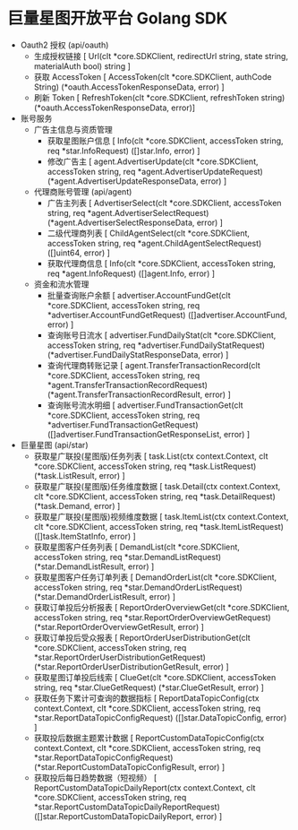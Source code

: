 # 巨量星图开放平台 Golang SDK

- Oauth2 授权 (api/oauth)
  - 生成授权链接 [ Url(clt *core.SDKClient, redirectUrl string, state string, materialAuth bool) string ]
  - 获取 AccessToken [ AccessToken(clt *core.SDKClient, authCode String) (*oauth.AccessTokenResponseData, error) ]
  - 刷新 Token [ RefreshToken(clt *core.SDKClient, refreshToken string) (*oauth.AccessTokenResponseData, error)]
- 账号服务
  - 广告主信息与资质管理
    - 获取星图账户信息 [ Info(clt *core.SDKClient, accessToken string, req *star.InfoRequest) ([]star.Info, error) ]
    - 修改广告主 [ agent.AdvertiserUpdate(clt *core.SDKClient, accessToken string, req *agent.AdvertiserUpdateRequest) (*agent.AdvertiserUpdateResponseData, error) ]
  - 代理商账号管理 (api/agent)
    - 广告主列表 [ AdvertiserSelect(clt *core.SDKClient, accessToken string, req *agent.AdvertiserSelectRequest) (*agent.AdvertiserSelectResponseData, error) ]
    - 二级代理商列表 [ ChildAgentSelect(clt *core.SDKClient, accessToken string, req *agent.ChildAgentSelectRequest) ([]uint64, error) ]
    - 获取代理商信息 [ Info(clt *core.SDKClient, accessToken string, req *agent.InfoRequest) ([]agent.Info, error) ]
  - 资金和流水管理
    - 批量查询账户余额 [ advertiser.AccountFundGet(clt *core.SDKClient, accessToken string, req *advertiser.AccountFundGetRequest) ([]advertiser.AccountFund, error) ]
    - 查询账号日流水 [ advertiser.FundDailyStat(clt *core.SDKClient, accessToken string, req *advertiser.FundDailyStatRequest) (*advertiser.FundDailyStatResponseData, error) ]
    - 查询代理商转账记录 [ agent.TransferTransactionRecord(clt *core.SDKClient, accessToken string, req *agent.TransferTransactionRecordRequest) (*agent.TransferTransactionRecordResult, error) ]
    - 查询账号流水明细 [ advertiser.FundTransactionGet(clt *core.SDKClient, accessToken string, req *advertiser.FundTransactionGetRequest) ([]advertiser.FundTransactionGetResponseList, error) ]
- 巨量星图 (api/star)
  - 获取星广联投(星图版)任务列表 [ task.List(ctx context.Context, clt *core.SDKClient, accessToken string, req *task.ListRequest) (*task.ListResult, error) ]
  - 获取星广联投(星图版)任务维度数据 [ task.Detail(ctx context.Context, clt *core.SDKClient, accessToken string, req *task.DetailRequest) (*task.Demand, error) ]
  - 获取星广联投(星图版)视频维度数据 [ task.ItemList(ctx context.Context, clt *core.SDKClient, accessToken string, req *task.ItemListRequest) ([]task.ItemStatInfo, error) ]
  - 获取星图客户任务列表 [ DemandList(clt *core.SDKClient, accessToken string, req *star.DemandListRequest) (*star.DemandListResult, error) ]
  - 获取星图客户任务订单列表 [ DemandOrderList(clt *core.SDKClient, accessToken string, req *star.DemandOrderListRequest) (*star.DemandOrderListResult, error) ]
  - 获取订单投后分析报表 [ ReportOrderOverviewGet(clt *core.SDKClient, accessToken string, req *star.ReportOrderOverviewGetRequest) (*star.ReportOrderOverviewGetResult, error) ]
  - 获取订单投后受众报表 [ ReportOrderUserDistributionGet(clt *core.SDKClient, accessToken string, req *star.ReportOrderUserDistributionGetRequest) (*star.ReportOrderUserDistributionGetResult, error) ]
  - 获取星图订单投后线索 [ ClueGet(clt *core.SDKClient, accessToken string, req *star.ClueGetRequest) (*star.ClueGetResult, error) ]
  - 获取任务下累计可查询的数据指标 [ ReportDataTopicConfig(ctx context.Context, clt *core.SDKClient, accessToken string, req *star.ReportDataTopicConfigRequest) ([]star.DataTopicConfig, error) ]
  - 获取投后数据主题累计数据 [ ReportCustomDataTopicConfig(ctx context.Context, clt *core.SDKClient, accessToken string, req *star.ReportDataTopicConfigRequest) (*star.ReportCustomDataTopicConfigResult, error) ]
  - 获取投后每日趋势数据（短视频） [ ReportCustomDataTopicDailyReport(ctx context.Context, clt *core.SDKClient, accessToken string, req *star.ReportCustomDataTopicDailyReportRequest) ([]star.ReportCustomDataTopicDailyReport, error) ]

